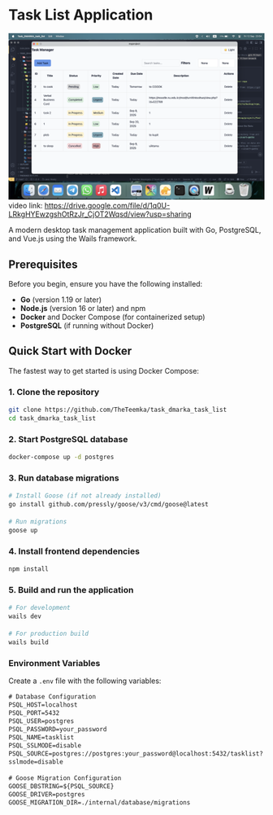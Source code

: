 # Task List Application
![alt text](https://github.com/TheTeemka/task_dmarka_task_list/blob/main/Screenshot%202025-09-12%20at%2023.54.38.png)
video link: https://drive.google.com/file/d/1q0U-LRkgHYEwzgshOtRzJr_CjOT2Wqsd/view?usp=sharing

A modern desktop task management application built with Go, PostgreSQL, and Vue.js using the Wails framework.

## Prerequisites

Before you begin, ensure you have the following installed:

- **Go** (version 1.19 or later)
- **Node.js** (version 16 or later) and npm
- **Docker** and Docker Compose (for containerized setup)
- **PostgreSQL** (if running without Docker)

## Quick Start with Docker

The fastest way to get started is using Docker Compose:

### 1. Clone the repository
```bash
git clone https://github.com/TheTeemka/task_dmarka_task_list
cd task_dmarka_task_list
```

### 2. Start PostgreSQL database
```bash
docker-compose up -d postgres
```

### 3. Run database migrations
```bash
# Install Goose (if not already installed)
go install github.com/pressly/goose/v3/cmd/goose@latest

# Run migrations
goose up
``` 

### 4. Install frontend dependencies
```bash
npm install
```

### 5. Build and run the application
```bash
# For development
wails dev

# For production build
wails build
```

### Environment Variables

Create a `.env` file with the following variables:

```env
# Database Configuration
PSQL_HOST=localhost
PSQL_PORT=5432
PSQL_USER=postgres
PSQL_PASSWORD=your_password
PSQL_NAME=tasklist
PSQL_SSLMODE=disable
PSQL_SOURCE=postgres://postgres:your_password@localhost:5432/tasklist?sslmode=disable

# Goose Migration Configuration
GOOSE_DBSTRING=${PSQL_SOURCE}
GOOSE_DRIVER=postgres
GOOSE_MIGRATION_DIR=./internal/database/migrations
```
